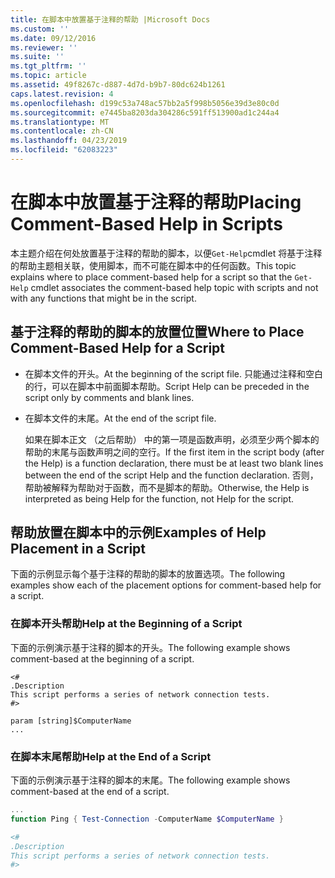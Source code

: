 ```yaml
---
title: 在脚本中放置基于注释的帮助 |Microsoft Docs
ms.custom: ''
ms.date: 09/12/2016
ms.reviewer: ''
ms.suite: ''
ms.tgt_pltfrm: ''
ms.topic: article
ms.assetid: 49f8267c-d887-4d7d-b9b7-80dc624b1261
caps.latest.revision: 4
ms.openlocfilehash: d199c53a748ac57bb2a5f998b5056e39d3e80c0d
ms.sourcegitcommit: e7445ba8203da304286c591ff513900ad1c244a4
ms.translationtype: MT
ms.contentlocale: zh-CN
ms.lasthandoff: 04/23/2019
ms.locfileid: "62083223"
---
```

# <a name="placing-comment-based-help-in-scripts"></a><span data-ttu-id="84e7e-102">在脚本中放置基于注释的帮助</span><span class="sxs-lookup"><span data-stu-id="84e7e-102">Placing Comment-Based Help in Scripts</span></span>

<span data-ttu-id="84e7e-103">本主题介绍在何处放置基于注释的帮助的脚本，以便`Get-Help`cmdlet 将基于注释的帮助主题相关联，使用脚本，而不可能在脚本中的任何函数。</span><span class="sxs-lookup"><span data-stu-id="84e7e-103">This topic explains where to place comment-based help for a script so that the `Get-Help` cmdlet associates the comment-based help topic with scripts and not with any functions that might be in the script.</span></span>

## <a name="where-to-place-comment-based-help-for-a-script"></a><span data-ttu-id="84e7e-104">基于注释的帮助的脚本的放置位置</span><span class="sxs-lookup"><span data-stu-id="84e7e-104">Where to Place Comment-Based Help for a Script</span></span>

- <span data-ttu-id="84e7e-105">在脚本文件的开头。</span><span class="sxs-lookup"><span data-stu-id="84e7e-105">At the beginning of the script file.</span></span> <span data-ttu-id="84e7e-106">只能通过注释和空白的行，可以在脚本中前面脚本帮助。</span><span class="sxs-lookup"><span data-stu-id="84e7e-106">Script Help can be preceded in the script only by comments and blank lines.</span></span>

- <span data-ttu-id="84e7e-107">在脚本文件的末尾。</span><span class="sxs-lookup"><span data-stu-id="84e7e-107">At the end of the script file.</span></span>

  <span data-ttu-id="84e7e-108">如果在脚本正文 （之后帮助） 中的第一项是函数声明，必须至少两个脚本的帮助的末尾与函数声明之间的空行。</span><span class="sxs-lookup"><span data-stu-id="84e7e-108">If the first item in the script body (after the Help) is a function declaration, there must be at least two blank lines between the end of the script Help and the function declaration.</span></span> <span data-ttu-id="84e7e-109">否则，帮助被解释为帮助对于函数，而不是脚本的帮助。</span><span class="sxs-lookup"><span data-stu-id="84e7e-109">Otherwise, the Help is interpreted as being Help for the function, not Help for the script.</span></span>

## <a name="examples-of-help-placement-in-a-script"></a><span data-ttu-id="84e7e-110">帮助放置在脚本中的示例</span><span class="sxs-lookup"><span data-stu-id="84e7e-110">Examples of Help Placement in a Script</span></span>

 <span data-ttu-id="84e7e-111">下面的示例显示每个基于注释的帮助的脚本的放置选项。</span><span class="sxs-lookup"><span data-stu-id="84e7e-111">The following examples show each of the placement options for comment-based help for a script.</span></span>

### <a name="help-at-the-beginning-of-a-script"></a><span data-ttu-id="84e7e-112">在脚本开头帮助</span><span class="sxs-lookup"><span data-stu-id="84e7e-112">Help at the Beginning of a Script</span></span>

 <span data-ttu-id="84e7e-113">下面的示例演示基于注释的脚本的开头。</span><span class="sxs-lookup"><span data-stu-id="84e7e-113">The following example shows comment-based at the beginning of a script.</span></span>

```
<#
.Description
This script performs a series of network connection tests.
#>

param [string]$ComputerName
...
```

### <a name="help-at-the-end-of-a-script"></a><span data-ttu-id="84e7e-114">在脚本末尾帮助</span><span class="sxs-lookup"><span data-stu-id="84e7e-114">Help at the End of a Script</span></span>

 <span data-ttu-id="84e7e-115">下面的示例演示基于注释的脚本的末尾。</span><span class="sxs-lookup"><span data-stu-id="84e7e-115">The following example shows comment-based at the end of a script.</span></span>

```powershell
...
function Ping { Test-Connection -ComputerName $ComputerName }

<#
.Description
This script performs a series of network connection tests.
#>

```